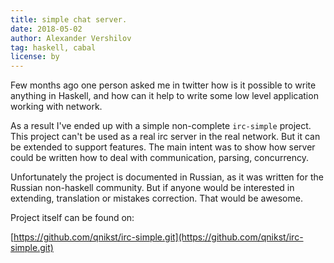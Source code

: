 ```yaml
---
title: simple chat server.
date: 2018-05-02
author: Alexander Vershilov
tag: haskell, cabal
license: by
---
```


Few months ago one person asked me in twitter how is it
possible to write anything in Haskell, and how can it
help to write some low level application working with network.

As a result I've ended up with a simple non-complete
`irc-simple` project. This project can't be used as a real
irc server in the real network. But it can be extended to
support features. The main intent was to show how server
could be written how to deal with communication, parsing,
concurrency.

Unfortunately the project is documented in Russian, as it
was written for the Russian non-haskell community. But
if anyone would be interested in extending, translation or
mistakes correction. That would be awesome.

Project itself can be found on:

 [https://github.com/qnikst/irc-simple.git](https://github.com/qnikst/irc-simple.git)

